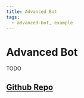```yaml
---
title: Advanced Bot
tags:
  - advanced-bot, example
---
```


# Advanced Bot


TODO

## [Github Repo](https://github.com/3ddelano/discord-bot-v2-godot)

